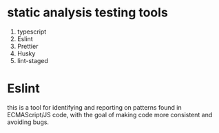 # static analysis testing tools
1. typescript
2. Eslint
3. Prettier
4. Husky
5. lint-staged

# Eslint
this is a tool for identifying and reporting on patterns found in ECMAScript/JS code, with the goal of making code more consistent and avoiding bugs.

